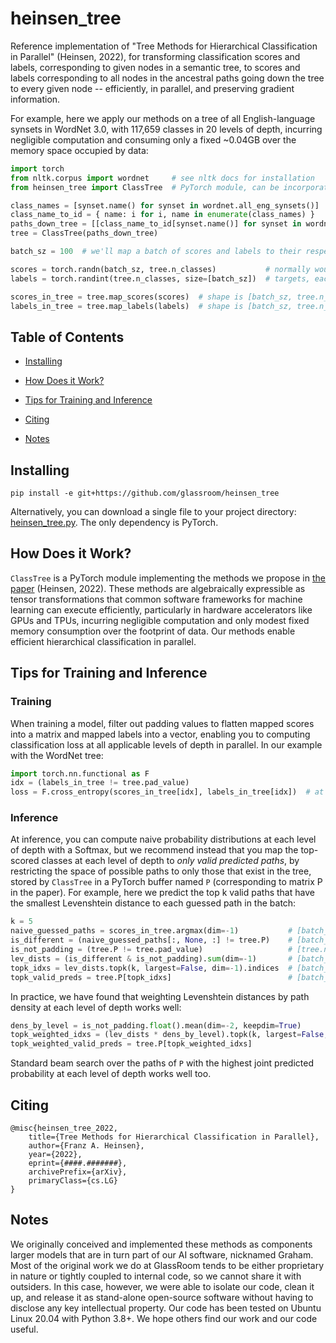 # heinsen_tree

Reference implementation of "Tree Methods for Hierarchical Classification in Parallel" (Heinsen, 2022), for transforming classification scores and labels, corresponding to given nodes in a semantic tree, to scores and labels corresponding to all nodes in the ancestral paths going down the tree to every given node -- efficiently, in parallel, and preserving gradient information.

For example, here we apply our methods on a tree of all English-language synsets in WordNet 3.0, with 117,659 classes in 20 levels of depth, incurring negligible computation and consuming only a fixed ~0.04GB over the memory space occupied by data:

```python
import torch
from nltk.corpus import wordnet     # see nltk docs for installation
from heinsen_tree import ClassTree  # PyTorch module, can be incorporated in models

class_names = [synset.name() for synset in wordnet.all_eng_synsets()]
class_name_to_id = { name: i for i, name in enumerate(class_names) }
paths_down_tree = [[class_name_to_id[synset.name()] for synset in wordnet.synset(class_name).hypernym_paths()[0]] for class_name in class_names]
tree = ClassTree(paths_down_tree)

batch_sz = 100  # we'll map a batch of scores and labels to their respective ancestral paths

scores = torch.randn(batch_sz, tree.n_classes)           # normally would be predicted by a model
labels = torch.randint(tree.n_classes, size=[batch_sz])  # targets, each a class in the tree

scores_in_tree = tree.map_scores(scores)  # shape is [batch_sz, tree.n_levels, tree.n_classes]
labels_in_tree = tree.map_labels(labels)  # shape is [batch_sz, tree.n_levels]
```

## Table of Contents

* [Installing](#installing)

* [How Does it Work?](#how-does-it-work?)

* [Tips for Training and Inference](#tips-for-training-and-inference)

* [Citing](#citing)

* [Notes](#notes)


## Installing

`pip install -e git+https://github.com/glassroom/heinsen_tree`

Alternatively, you can download a single file to your project directory: [heinsen_tree.py](heinsen_tree.py). The only dependency is PyTorch.


## How Does it Work?

`ClassTree` is a PyTorch module implementing the methods we propose in [the paper](https://arxiv.org) (Heinsen, 2022). These methods are algebraically expressible as tensor transformations that common software frameworks for machine learning can execute efficiently, particularly in hardware accelerators like GPUs and TPUs, incurring negligible computation and only modest fixed memory consumption over the footprint of data. Our methods enable efficient hierarchical classification in parallel.


## Tips for Training and Inference

### Training

When training a model, filter out padding values to flatten mapped scores into a matrix and mapped labels into a vector, enabling you to computing classification loss at all applicable levels of depth in parallel. In our example with the WordNet tree:

```python
import torch.nn.functional as F
idx = (labels_in_tree != tree.pad_value)
loss = F.cross_entropy(scores_in_tree[idx], labels_in_tree[idx])  # at all applicable levels of depth
```

### Inference

At inference, you can compute naive probability distributions at each level of depth with a Softmax, but we recommend instead that you map the top-scored classes at each level of depth to *only valid predicted paths*, by restricting the space of possible paths to only those that exist in the tree, stored by `ClassTree` in a PyTorch buffer named `P` (corresponding to matrix P in the paper). For example, here we predict the top k valid paths that have the smallest Levenshtein distance to each guessed path in the batch:

```python
k = 5
naive_guessed_paths = scores_in_tree.argmax(dim=-1)           # [batch_sz, tree.n_levels]
is_different = (naive_guessed_paths[:, None, :] != tree.P)    # [batch_sz, tree.n_classes, tree.n_levels]
is_not_padding = (tree.P != tree.pad_value)                   # [tree.n_classes, tree.n_levels] 
lev_dists = (is_different & is_not_padding).sum(dim=-1)       # [batch_sz, tree.n_classes]
topk_idxs = lev_dists.topk(k, largest=False, dim=-1).indices  # [batch_sz, k]
topk_valid_preds = tree.P[topk_idxs]                          # [batch_sz, k, tree.n_levels]
```

In practice, we have found that weighting Levenshtein distances by path density at each level of depth works well:

```python
dens_by_level = is_not_padding.float().mean(dim=-2, keepdim=True)                        # [1, tree.n_levels]
topk_weighted_idxs = (lev_dists * dens_by_level).topk(k, largest=False, dim=-1).indices  # [batch_sz, k]
topk_weighted_valid_preds = tree.P[topk_weighted_idxs]                                   # [batch_sz, k, tree.n_levels]
```

Standard beam search over the paths of `P` with the highest joint predicted probability at each level of depth works well too.


## Citing

```
@misc{heinsen_tree_2022,
    title={Tree Methods for Hierarchical Classification in Parallel},
    author={Franz A. Heinsen},
    year={2022},
    eprint={####.#######},
    archivePrefix={arXiv},
    primaryClass={cs.LG}
}
```

## Notes

We originally conceived and implemented these methods as components larger models that are in turn part of our AI software, nicknamed Graham. Most of the original work we do at GlassRoom tends to be either proprietary in nature or tightly coupled to internal code, so we cannot share it with outsiders. In this case, however, we were able to isolate our code, clean it up, and release it as stand-alone open-source software without having to disclose any key intellectual property. Our code has been tested on Ubuntu Linux 20.04 with Python 3.8+. We hope others find our work and our code useful.
